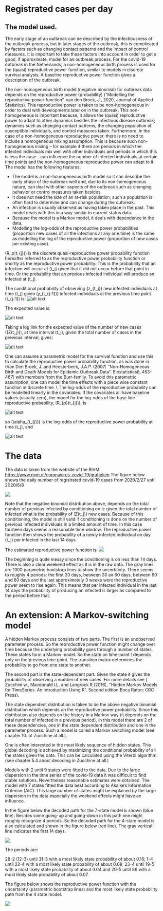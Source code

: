 Registrated cases per day
================

## The model used.

The early stage of an outbreak can be described by the infectiousness of
the outbreak process, but in later stages of the outbreak, this is
complicated by factors such as changing contact patterns and the impact
of control measures. It is important to take these factors into account
in order to get a good, if approximate, model for an outbreak process.
For the covid-19 outbreak in the Netherlands, a non-homogeneous birth
process is used for the (quasi) reproductive power function, similar to
models in discrete survival analysis. A baseline reproductive power
function gives a description of the outbreak.

The non-homogeneous birth model (negative binomial) for outbreak data
depends on the reproductive power (probability) (“Modelling the
reproductive power function”, van den Broek, J., 2020, Journal of
Applied Statistics). This reproductive power is taken to be
non-homogeneous in order to deal with developments later on in the
outbreak. This non-homogeneous is important because, it allows the
(quasi) reproductive power to adapt to other dynamics besides the
infectious disease outbreak; dynamics such as changing contact patterns,
the changing population of susceptible individuals, and control measures
taken. Furthermore, in the case of a non-homogeneous reproductive power,
there is no need to include a homogeneous mixing assumption. This is
because such non-homogeneous mixing – for example if there are periods
in which the infected individuals mix well with other individuals and
periods in which this is less the case – can influence the number of
infected individuals at certain time points and the non-homogeneous
reproductive power can adapt to it. The model has the following
features:

  - The model is a non-homogeneous birth model so it can describe the
    early phase of the outbreak well and, due to its non-homogeneous
    nature, can deal with other aspects of the outbreak such as changing
    behavior or control measures taken besides.
  - It does not need the size of an at-risk population; such a
    population is often hard to determine and can change during the
    outbreak.
  - An infection is usually observed as having taken place in the past.
    This model deals with this in a way similar to current status data.
  - Because the model is a Markov model, it deals with dependence in the
    data.  
  - Modelling the log-odds of the reproductive power probabilities
    (proportion new cases of all the infections at any one time) is the
    same as modelling the log of the reproductive power (proportion of
    new cases per existing case).

\(R_p(t_{j})\) is the discrete quasi-reproductive power probability
function hereafter referred to as the reproductive power probability
function or shortly as the reproductive power probability. This is the
probability that an infection will occur at \(t_j\) given that it did
not occur before that point in time. Or the probability that an previous
infected individual will produce an infected at \(t_j\).

The conditional probability of observing \(z_{t_j}\) new infected
individuals at time \(t_j\) given \(y_{t_{j-1}}\) infected individuals
at the previous time point \(t_{j-1}\) is: ![alt text](cond_dist.gif)

The expected value is:

![alt text](expect.gif)

Taking a log link for the expected value of the number of new cases
(\(Z(t_j)\)), at time interval \(t_j\), given the total number of cases
in the previous interval, gives:

![alt text](lmu.gif)

One can assume a parametric model for the survival function and use this
to calculate the reproductive power probability function, as was done in
(Van Den Broek, J. and Heesterbeek, J.A.P. (2007) “Non-Homogeneous Birth
and Death Models for Epidemic Outbreak Data”. Biostatistics8, 453-467)
with members from the Burr-family. To avoid this parametric assumption,
one can model the time effects with a piece wise constant function in
discrete time. \\  The log-odds of the reproductive probability can be
modelled linearly in the covariates. If the covariates all have baseline
values (usually zero), the model for the log-odds of the base line
reproductive probability, \(R_{p}(t_{j})\), is

![alt text](alpha.gif)

so \(\alpha_{t_{j}}\) is the log-odds of the reproductive power
probability at time \(t_j\), and

![alt text](Rp.gif)

# The data

The data is taken from the website of the RIVM:
<https://www.rivm.nl/coronavirus-covid-19/grafieken> The figure below
shows the daily number of registrated covid-19 cases from 2020/2/27
until 2020/6/8

![](cases_day_files/figure-gfm/unnamed-chunk-2-1.png)<!-- -->

Note that the negative binomial distribution above, depends on the total
number of previous infected by conditioning on it: given the total
number of infected what is the probability of \(Z(t_j)\) new cases.
Because of this conditioning, the model is still valid if conditioning
is done on the number of previous infected individuals in a limited
amount of time. In this case fourteen days seems a reasonable time
window. The reproductive power function then shows the probability of a
newly infected individual on day \(t_j\) per infected in the last 14
days.

The estimated reproductive power function is:
![](cases_day_files/figure-gfm/unnamed-chunk-3-1.png)<!-- -->

The beginning is quite messy since the conditioning is on less than 14
days. There is also a clear weekend effect as it is in the raw data. The
gray lines are 1000 parametric bootstrap lines to show the uncertainty.
There seems to roughly 4 periods: the first 30 days, between 30 an 60
days, between 60 and 80 days and the last approximately 3 weeks were the
reproductive power seem to rise again. This means that per infected
individual in the last 14 days the probability of producing an infected
is larger as compared to the period before that.

# An extension: A Markov-switching model

A hidden Markov process consists of two parts. The first is an
unobserved parameter process. So the reproductive power function might
change over time because the underlying probability goes through a
number of states. These states form a Markov model. So the state on
time-point t depends only on the previous time point. The transition
matrix determines the probability to go from one state to another.

The second part is the state-dependent part. Given the state it gives
the probability of observing a number of new cases. For more details see
( Zucchini w., Macdonald I.L. and Langrock R.(2016), “Hidden Markov
Models for TimeSeries. An Introduction Using R”. Second edition Boca
Raton: CRC Press).

The state dependent distribution is taken to be the above negative
binomial distribution which depends on the reproductive power
probability. Since this distribution also depends on the history in a
Markov way (it depends on the total number of infected in a previous
period), in this model there are 2 of these dependencies, one in the
state dependent distribution and one in the parameter process. Such a
model is called a Markov switching model (see chapter 10. of Zucchine
at.all.).

One is often interested in the most likely sequence of hidden states.
This global decoding is achieved by maximizing the conditional
probability of all the states given the data. This can be calculated
using the Viterbi algorithm. (see chapter 5.4 about decoding in Zucchine
at.all.)

Models with 2 until 9 states were fitted to the data. Due to the large
dispersion in the time series of the covid-19 data it was difficult to
find stable solutions. Nevertheless reasonable estimates were obtained.
The model with 7 states fitted the data best according to Akaike’s
Information Criterion (AIC). This large number of states might be
explained by the large dispersion in the data especially the weekend
effects might have an influence.

In the figure below the decoded path for the 7-state model is shown
(blue line). Besides some going-up and going-down in this path one might
roughly recognize 4 periods. So the decoded path for the 4-state model
is also calculated and shown in the figure below (red line). The gray
vertical line indicates the first 14 days.

![](cases_day_files/figure-gfm/unnamed-chunk-4-1.png)<!-- -->

The periods are:

28-2 (12-3) until 31-3 with a most likely state probability of about
0.16; 1-4 until 22-4 with a most likely state probability of about 0.08;
23-4 until 19-5 with a most likely state probability of about 0.04 and
20-5 until 86 with a most likely state probability of about 0.07.

The figure below shows the reproductive power function with the
uncertainty (parametric bootstrap lines) and the most likely state
probability path from the 4 state model.

![](cases_day_files/figure-gfm/unnamed-chunk-5-1.png)<!-- -->
